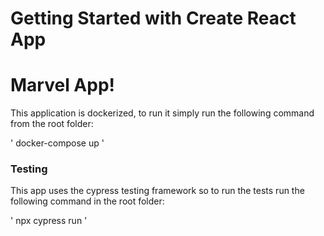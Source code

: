 # Getting Started with Create React App

# Marvel App!

This application is dockerized, to run it simply run the following command from the root folder:

' docker-compose up ' 


### Testing 

This app uses the cypress testing framework so to run the tests run the following command in the root folder: 

' npx cypress run '